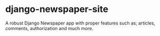 # django-newspaper-site
A robust Django Newspaper app with proper features such as; articles, comments, authorization and much more.
